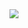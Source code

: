 <img src="https://elrincondechina.com/wp-content/uploads/2019/12/huawei-harmonyos-hamorny-os-logo.jpg">
